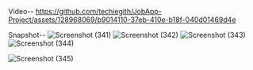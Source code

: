 Video--
https://github.com/techiegith/JobApp-Project/assets/128968069/b9014110-37eb-410e-b18f-040d01469d4e

Snapshot--
![Screenshot (341)](https://github.com/techiegith/JobApp-Project/assets/128968069/84a8af98-7884-41b9-ab02-46c05cd44331)
![Screenshot (342)](https://github.com/techiegith/JobApp-Project/assets/128968069/d6bdb596-2f0e-4eac-8c02-772d11619ff3)
![Screenshot (343)](https://github.com/techiegith/JobApp-Project/assets/128968069/43492ff8-e6e0-48d3-8973-bd6bf8a63cf4)
![Screenshot (344)](https://github.com/techiegith/JobApp-Project/assets/128968069/09dadef0-fc74-44f3-b118-e241aadfae5b)

![Screenshot (345)](https://github.com/techiegith/JobApp-Project/assets/128968069/89e70e13-2ca8-4b42-8047-074211e92482)



